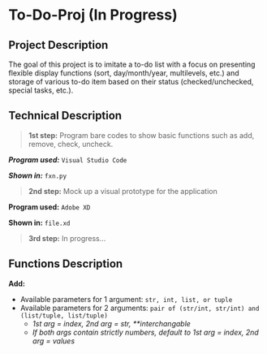 # To-Do-Proj (In Progress)

## Project Description
The goal of this project is to imitate a to-do list with a focus on presenting flexible display functions (sort, day/month/year, multilevels, etc.) and storage of various to-do item based on their status (checked/unchecked, special tasks, etc.). 


## Technical Description

> **1st step:** Program bare codes to show basic functions such as add, remove, check, uncheck.

***Program used:*** `Visual Studio Code`

***Shown in:*** `fxn.py`


> **2nd step:** Mock up a visual prototype for the application

**Program used:** `Adobe XD`

**Shown in:** `file.xd`

> **3rd step:** In progress...


## Functions Description

**Add:**
- Available parameters for 1 argument: `str, int, list, or tuple`
- Available parameters for 2 arguments: `pair of (str/int, str/int) and (list/tuple, list/tuple)`
    - _1st arg = index, 2nd arg = str, **interchangable_
    - _If both args contain strictly numbers, default to 1st arg = index, 2nd arg = values_
